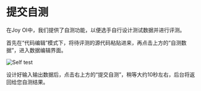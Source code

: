 ﻿# 提交自测

在Joy OI中，我们提供了自测功能，以便选手自行设计测试数据并进行评测。

首先在“代码编辑”模式下，将待评测的源代码粘贴进来，再点击上方的“自测数据”，进入数据编辑界面。

![Self test](~/images/self-test.png)

设计好输入输出数据后，点击右上方的“提交自测”，稍等大约10秒左右，后台将返回给您自测结果。